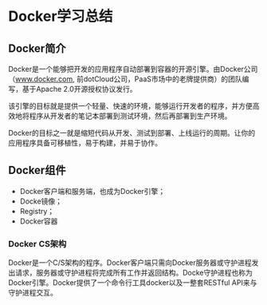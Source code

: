 # Docker学习总结

## Docker简介
Docker是一个能够把开发的应用程序自动部署到容器的开源引擎。由Docker公司（www.docker.com, 前dotCloud公司，PaaS市场中的老牌提供商）的团队编写，基于Apache  2.0开源授权协议发行。

该引擎的目标就是提供一个轻量、快速的环境，能够运行开发者的程序，并方便高效地将程序从开发者的笔记本部署到测试环境，然后再部署到生产环境。

Docker的目标之一就是缩短代码从开发、测试到部署、上线运行的周期。让你的应用程序具备可移植性，易于构建，并易于协作。

## Docker组件
- Docker客户端和服务端，也成为Docker引擎；
- Docke镜像；
- Registry；
- Docker容器
### Docker CS架构
Docker是一个C/S架构的程序。Docker客户端只需向Docker服务器或守护进程发出请求，服务器或守护进程将完成所有工作并返回结构。Docke守护进程也称为Docker引擎。Docker提供了一个命令行工具docker以及一整套RESTful API来与守护进程交互。
